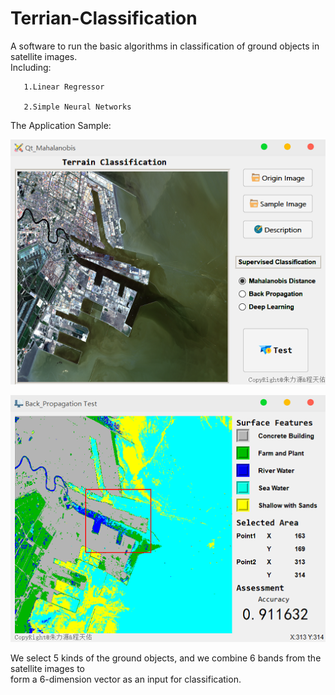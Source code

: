 # Terrian-Classification  
A software to run the basic algorithms in classification  of ground objects in satellite images.  
 Including:   
 
       1.Linear Regressor
       
       2.Simple Neural Networks
       
 The Application Sample:  
 
   ![img](https://github.com/ZHULiyuanRS/Terrian-Classification/blob/master/x64/Debug/Image/sample1.bmp)  
 
   ![img](https://github.com/ZHULiyuanRS/Terrian-Classification/blob/master/x64/Debug/Image/sample2.bmp)  
   
   We select 5 kinds of the ground objects, and we combine 6 bands from the satellite images to  
   form a 6-dimension vector as an input for classification.
   
   
